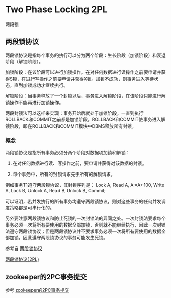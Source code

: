 # Two Phase Locking 2PL

两段锁

## 两段锁协议

两段锁协议是指每个事务的执行可以分为两个阶段：生长阶段（加锁阶段）和衰退阶段（解锁阶段）。

加锁阶段：在该阶段可以进行加锁操作。在对任何数据进行读操作之前要申请并获得S锁，在进行写操作之前要申请并获得X锁。加锁不成功，则事务进入等待状态，直到加锁成功才继续执行。

解锁阶段：当事务释放了一个封锁以后，事务进入解锁阶段，在该阶段只能进行解锁操作不能再进行加锁操作。

两段封锁法可以这样来实现：事务开始后就处于加锁阶段，一直到执行ROLLBACK和COMMIT之前都是加锁阶段。ROLLBACK和COMMIT使事务进入解锁阶段，即在ROLLBACK和COMMIT模块中DBMS释放所有封锁。

### 概念

两段锁协议是指所有事务必须分两个阶段对数据项加锁和解锁：

1. 在对任何数据进行读、写操作之前，要申请并获得对该数据的封锁。

2. 每个事务中，所有的封锁请求先于所有的解锁请求。

例如事务T1遵守两段锁协议，其封锁序列是：
Lock A, Read A, A:=A+100, Write A, Lock B, Unlock A, Read B, Unlock B, Commit; 

可以证明，若并发执行的所有事务均遵守两段锁协议，则对这些事务的任何并发调度策略都是可串行化的。

另外要注意两段锁协议和防止死锁的一次封锁法的异同之处。一次封锁法要求每个事务必须一次将所有要使用的数据全部加锁，否则就不能继续执行，因此一次封锁法遵守两段锁协议；但是两段锁协议并不要求事务必须一次将所有要使用的数据全部加锁，因此遵守两段锁协议的事务可能发生死锁。

参考自 [两段锁协议](https://baike.baidu.com/item/%E4%B8%A4%E6%AE%B5%E9%94%81%E5%8D%8F%E8%AE%AE/1008117)

[两段锁协议(2PL)](https://blog.csdn.net/aigoogle/article/details/25804285)

## zookeeper的2PC事务提交

参考 [zookeeper的2PC事务提交](https://blog.csdn.net/fu123123fu/article/details/81175680)
